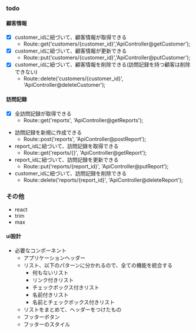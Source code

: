 ### todo

#### 顧客情報
- [x] customer_idに紐づいて、顧客情報が取得できる
  - Route::get('customers/{customer_id}','ApiController@getCustomer');
 - [x] customer_idに紐づいて、顧客情報が更新できる
   - Route::put('customers/{customer_id}','ApiController@putCustomer');
- [x] customer_idに紐づいて、顧客情報を削除できる(訪問記録を持つ顧客は削除できない)
  - Route::delete('customers/{customer_id}', 'ApiController@deleteCustomer');

#### 訪問記録
- [x] 全訪問記録が取得できる
  - Route::get('reports', 'ApiController@getReports');
- 訪問記録を新規に作成できる
  - Route::post('reports', 'ApiController@postReport');
- report_idに紐づいて、訪問記録を取得できる
  -   Route::get('reports/{}', 'ApiController@getReport');
- report_idに紐づいて、訪問記録を更新できる
  - Route::put('reports/{report_id}', 'ApiController@putReport');
- customer_idに紐づいて、訪問記録を削除できる
  - Route::delete('reports/{report_id}', 'ApiController@deleteReport');

### その他
- react
- trim
- max
  
 #### ui設計
  - 必要なコンポーネント
    - アプリケーションヘッダー
    - リスト、以下のパターンに分かれるので、全ての機能を統合する
       - 何もないリスト
       - リンク付きリスト
       - チェックボックス付きリスト
       - 名前付きリスト
       - 名前とチェックボックス付きリスト
    - リストをまとめて、ヘッダーをつけたもの
    - フッターボタン
    - フッターのスタイル
  
  
  
